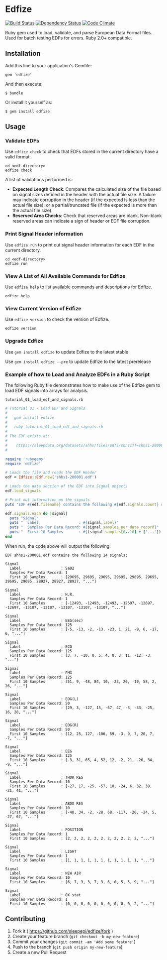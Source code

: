 # Edfize

[![Build Status](https://travis-ci.org/sleepepi/edfize.svg?branch=master)](https://travis-ci.org/sleepepi/edfize)
[![Dependency Status](https://gemnasium.com/sleepepi/edfize.svg)](https://gemnasium.com/sleepepi/edfize)
[![Code Climate](https://codeclimate.com/github/sleepepi/edfize.png)](https://codeclimate.com/github/sleepepi/edfize)

Ruby gem used to load, validate, and parse European Data Format files. Used for batch testing EDFs for errors. Ruby 2.0+ compatible.

## Installation

Add this line to your application's Gemfile:

    gem 'edfize'

And then execute:

    $ bundle

Or install it yourself as:

    $ gem install edfize

## Usage

### Validate EDFs

Use `edfize check` to check that EDFs stored in the current directory have a valid format.

    cd <edf-directory>
    edfize check

A list of validations performed is:

- **Expected Length Check**: Compares the calculated size of the file based on signal sizes defined in the header with the actual file size. A failure may indicate corruption in the header (if the expected is less than the actual file size), or a partial/truncated file (if the expected is more than the actual file size).
- **Reserved Area Checks**: Check that reserved areas are blank. Non-blank reserved areas can indicate a sign of header or EDF file corruption.

### Print Signal Header information

Use `edfize run` to print out signal header information for each EDF in the current directory.

    cd <edf-directory>
    edfize run

### View A List of All Available Commands for Edfize

Use `edfize help` to list available commands and descriptions for Edfize.

    edfize help

### View Current Version of Edfize

Use `edfize version` to check the version of Edfize.

    edfize version

### Upgrade Edfize

Use `gem install edfize` to update Edfize to the latest stable

Use `gem install edfize --pre` to update Edfize to the latest prerelease

### Example of how to Load and Analyze EDFs in a Ruby Script

The following Ruby file demonstrates how to make use of the Edfize gem to load EDF signals into arrays for analysis.

`tutorial_01_load_edf_and_signals.rb`
```ruby
# Tutorial 01 - Load EDF and Signals
#
#   gem install edfize
#
#   ruby tutorial_01_load_edf_and_signals.rb
#
# The EDF exists at:
#
#    https://sleepdata.org/datasets/shhs/files/edfs/shhs1?f=shhs1-200001.edf
#

require 'rubygems'
require 'edfize'

# Loads the file and reads the EDF Header
edf = Edfize::Edf.new('shhs1-200001.edf')

# Loads the data section of the EDF into Signal objects
edf.load_signals

# Print out information on the signals
puts "EDF #{edf.filename} contains the following #{edf.signals.count} signal#{'s' unless edf.signals.count == 1}:\n\n"

edf.signals.each do |signal|
  puts "Signal"
  puts "  Label                  : #{signal.label}"
  puts "  Samples Per Data Record: #{signal.samples_per_data_record}"
  puts "  First 10 Samples       : #{(signal.samples[0..10] + ['...']).inspect}\n\n"
end
```

When run, the code above will output the following:

```console
EDF shhs1-200001.edf contains the following 14 signals:

Signal
  Label                  : SaO2
  Samples Per Data Record: 1
  First 10 Samples       : [29695, 29695, 29695, 29695, 29695, 29695, 29695, 29695, 28927, 28927, 28927, "..."]

Signal
  Label                  : H.R.
  Samples Per Data Record: 1
  First 10 Samples       : [-12493, -12493, -12493, -12697, -12697, -12697, -13107, -13107, -13107, -13107, -13107, "..."]

Signal
  Label                  : EEG(sec)
  Samples Per Data Record: 125
  First 10 Samples       : [-5, -13, -2, -13, -23, 1, 21, -9, 6, -17, 6, "..."]

Signal
  Label                  : ECG
  Samples Per Data Record: 125
  First 10 Samples       : [3, 7, -10, 0, 5, 4, 0, 3, 11, -12, -3, "..."]

Signal
  Label                  : EMG
  Samples Per Data Record: 125
  First 10 Samples       : [51, 9, -48, 84, 10, -23, 20, -10, 58, 2, 26, "..."]

Signal
  Label                  : EOG(L)
  Samples Per Data Record: 50
  First 10 Samples       : [29, 3, -127, 15, -67, 47, -3, -33, -25, 16, 28, "..."]

Signal
  Label                  : EOG(R)
  Samples Per Data Record: 50
  First 10 Samples       : [12, 25, 127, -106, 59, -3, 9, 7, 20, 7, -7, "..."]

Signal
  Label                  : EEG
  Samples Per Data Record: 125
  First 10 Samples       : [-3, 31, 65, 4, 52, 12, -2, 21, -26, 34, -9, "..."]

Signal
  Label                  : THOR RES
  Samples Per Data Record: 10
  First 10 Samples       : [-27, 17, -25, -57, 18, -24, 6, 32, 38, -21, 41, "..."]

Signal
  Label                  : ABDO RES
  Samples Per Data Record: 10
  First 10 Samples       : [-40, 34, -2, -28, 68, -117, -20, -24, 5, -27, 67, "..."]

Signal
  Label                  : POSITION
  Samples Per Data Record: 1
  First 10 Samples       : [2, 2, 2, 2, 2, 2, 2, 2, 2, 2, 2, "..."]

Signal
  Label                  : LIGHT
  Samples Per Data Record: 1
  First 10 Samples       : [1, 1, 1, 1, 1, 1, 1, 1, 1, 1, 1, "..."]

Signal
  Label                  : NEW AIR
  Samples Per Data Record: 10
  First 10 Samples       : [6, 7, 3, 3, 7, 3, 6, 0, 5, 5, 9, "..."]

Signal
  Label                  : OX stat
  Samples Per Data Record: 1
  First 10 Samples       : [0, 0, 0, 0, 0, 0, 0, 0, 0, 0, 2, "..."]
```

## Contributing

1. Fork it ( https://github.com/sleepepi/edfize/fork )
2. Create your feature branch (`git checkout -b my-new-feature`)
3. Commit your changes (`git commit -am 'Add some feature'`)
4. Push to the branch (`git push origin my-new-feature`)
5. Create a new Pull Request
